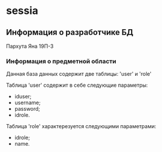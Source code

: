 # sessia
## Информация о разработчике БД
Пархута Яна 19П-3
### Информация о предметной области
Данная база данных содержит две таблицы: 'user' и 'role'

Таблица 'user' содержит в себе следующие параметры:
 - iduser;
 - username;
 - password;
 - idrole.

Таблица 'role' характерезуется следующими параметрами:
 - idrole;
 - name.
